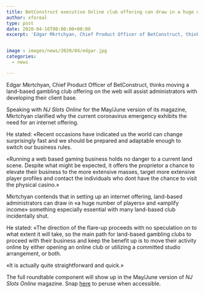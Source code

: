 ```yaml
---
title: BetConstruct executive Online club offering can draw in a huge number of players
author: xforeal 
type: post
date: 2020-04-16T00:00:00+00:00
excerpt: 'Edgar Mkrtchyan, Chief Product Officer of BetConstruct, thinks moving a land-based club offering on the web will assist administrators with developing their client base '


image : images/news/2020/04/edgar.jpg
categories:
  - news

---
```

Edgar Mkrtchyan, Chief Product Officer of BetConstruct, thinks moving a land-based gambling club offering on the web will assist administrators with developing their client base. 

Speaking with _NJ Slots Online_ for the May/June version of its magazine, Mkrtchyan clarified why the current coronavirus emergency exhibits the need for an internet offering. 

He stated: &#171;Recent occasions have indicated us the world can change surprisingly fast and we should be prepared and adaptable enough to switch our business rules. 

&#171;Running a web based gaming business holds no danger to a current land scene. Despite what might be expected, it offers the proprietor a chance to elevate their business to the more extensive masses, target more extensive player profiles and contact the individuals who dont have the chance to visit the physical casino.&#187; 

Mkrtchyan contends that in setting up an internet offering, land-based administrators can draw in &#171;a huge number of players&#187; and &#171;amplify income&#187; something especially essential with many land-based club incidentally shut. 

He stated: &#171;The direction of the flare-up proceeds with no speculation on to what extent it will take, so the main path for land-based gambling clubs to proceed with their business and keep the benefit up is to move their activity online by either opening an online club or utilizing a committed studio arrangement, or both. 

&#171;It is actually quite straightforward and quick.&#187; 

The full roundtable component will show up in the May/June version of _NJ Slots Online_ magazine. Snap [here][1] to peruse when accessible.

 [1]: #